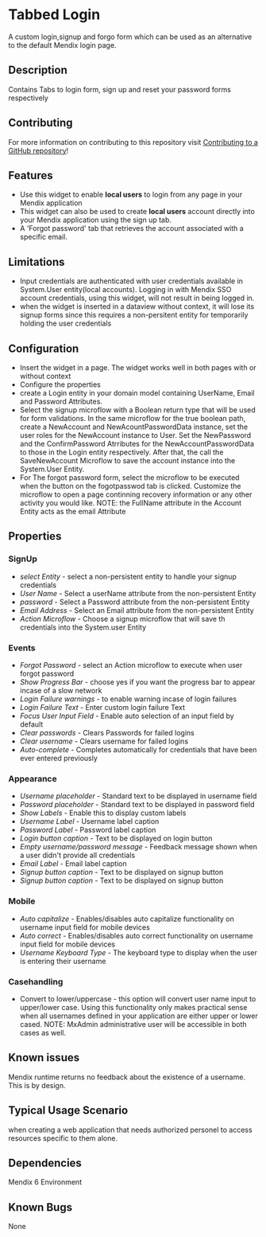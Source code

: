 # Tabbed Login
A custom login,signup and forgo form which can be used as an alternative to the default Mendix login page.

## Description
Contains Tabs to login form, sign up and reset your password forms respectively

## Contributing
For more information on contributing to this repository visit [Contributing to a GitHub repository](https://github.com/sendimarvin/Tabbed-login.git)!

## Features
- Use this widget to enable **local users** to login from any page in your Mendix application
- This widget can also be used to create **local users** account directly into your Mendix application using the sign up tab.
- A 'Forgot password' tab that retrieves the account associated with a specific email.

## Limitations
- Input credentials are authenticated with user credentials available in System.User entity(local accounts). Logging in with Mendix SSO account credentials, using this widget, will not result in being logged in.
- when the widget is inserted in a dataview without context, it will lose its signup forms since this requires a non-persitent entity for temporarily holding the user credentials

## Configuration
- Insert the widget in a page. The widget works well in both pages with or without context
- Configure the properties
- create a Login entity in your domain model containing UserName, Email and Password Attributes.
- Select the signup microflow with a Boolean return type that will be used for form validations. In the same microflow for the true boolean path, create a NewAccount and NewAcountPasswordData instance, set the user roles for the NewAccount instance to User. Set the NewPassword and the ConfirmPassword Atrributes for the NewAccountPasswordData to those in the Login entity respectively. After that, the call the SaveNewAccount Microflow to save the account instance into the System.User Entity.
-  For The forgot password form, select the microflow to be executed when the button on the fogotpasswod tab is clicked. Customize the microflow to open a page continning recovery information or any other activity you would like.
NOTE: the FullName attribute in the Account Entity acts as the email Attribute

## Properties

### SignUp
* *select Entity* - select a non-persistent entity to handle your signup credentials
* *User Name* - Select a userName attribute from the non-persistent Entity
* *password* - Select a Password attribute from the non-persistent Entity
* *Email Address* - Select an Email attribute from the non-persistent Entity
* *Action Microflow* - Choose a signup microflow that will save th credentials into the System.user Entity

### Events
* *Forgot Password* - select an Action microflow to execute when user forgot password
* *Show Progress Bar* - choose yes if you want the progress bar to appear incase of a slow network
* *Login Failure warnings* - to enable warning incase of login failures
* *Login Failure Text* - Enter custom login failure Text
* *Focus User Input Field* - Enable auto selection of an input field by default
* *Clear passwords* - Clears Passwords for failed logins
* *Clear username* - Clears username for failed logins
* *Auto-complete* - Completes automatically for credentials that have been ever entered previously

### Appearance
* *Username placeholder* - Standard text to be displayed in username field
* *Password placeholder* - Standard text to be displayed in password field
* *Show Labels* - Enable this to display custom labels
* *Username Label* - Username label caption
* *Password Label* - Password label caption
* *Login button caption* - Text to be displayed on login button
* *Empty username/password message* - Feedback message shown when a user didn't provide all credentials
* *Email Label* - Email label caption
* *Signup button caption* - Text to be displayed on signup button
* *Signup button caption* - Text to be displayed on signup button

### Mobile
* *Auto capitalize* - Enables/disables auto capitalize functionality on username input field for mobile devices
* *Auto correct* - Enables/disables auto correct functionality on username input field for mobile devices
* *Username Keyboard Type* - The keyboard type to display when the user is entering their username

### Casehandling
* Convert to lower/uppercase - this option will convert user name input to upper/lower case. Using this functionality only makes practical sense when all usernames defined in your application are either upper or lower cased.
NOTE: MxAdmin administrative user will be accessible in both cases as well.

## Known issues
Mendix runtime returns no feedback about the existence of a username. This is by design.


## Typical Usage Scenario
when creating a web application that needs authorized personel to access resources specific to them alone.

## Dependencies
Mendix 6 Environment

## Known Bugs

None